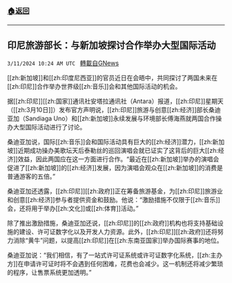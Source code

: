 ###  [:house:返回](README.md)
---


## 印尼旅游部长：与新加坡探讨合作举办大型国际活动
`3/11/2024 10:24 AM UTC ` [轉載自GNews](https://gnews.org/articles/2384016)

[[zh:新加坡]]和[[zh:印度尼西亚]]的官员近日在会晤中，共同探讨了两国未来在[[zh:印尼]]合作举办世界级[[zh:音乐]]会和其他国际活动的机会。

据[[zh:印尼]][[zh:国家]]通讯社安塔拉通讯社（Antara）报道，[[zh:印尼]]星期天（[[zh:3月10日]]）发布官方声明说，[[zh:印尼]]旅游与创意[[zh:经济]]部长桑迪亚加（Sandiaga Uno）和[[zh:新加坡]]永续发展与环境部长傅海燕就两国合作操办大型国际活动进行了讨论。

桑迪亚加说，国际[[zh:音乐]]会和国际活动具有巨大的[[zh:经济]]潜力，[[zh:新加坡]]近期成功操办美歌坛天后泰勒丝的巡回演唱会就已证实了这背后的巨大[[zh:经济]]效益，因此两国应在这一方面进行合作。“最近在[[zh:新加坡]]举办的演唱会促进了[[zh:新加坡]]的[[zh:经济]]发展，因为演唱会观众在[[zh:新加坡]]的消费是普通游客的五倍。”

桑迪亚加还透露，[[zh:印尼]][[zh:政府]]正在筹备旅游基金，为[[zh:印尼]]旅游业和创意[[zh:经济]]参与者提供资金和鼓励。他说：“激励措施不仅限于[[zh:音乐]]会，还将用于举办[[zh:文化]]或[[zh:体育]]活动。”

除了推出激励措施，桑迪亚加还说，[[zh:印尼]]的[[zh:政府]]机构也将支持基础设施的建设、许可证数字化以及开发人力资源。此外，[[zh:印尼]][[zh:政府]]还将努力消除“黄牛”问题，以提高[[zh:印尼]]在[[zh:东南亚国家]]举办国际赛事的地位。

桑迪亚加说：“我们相信，有了一站式许可证系统或许可证数字化系统，[[zh:主办方]]在申请许可证时将不会遇到任何困难，花费也会减少。这一机制还将减少繁琐的程序，让售票系统更加透明。”
